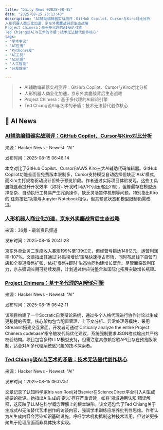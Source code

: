```yaml
---
title: "Daily News #2025-08-15"
date: "2025-08-15 23:13:40"
description: "AI辅助编辑器实战测评：GitHub Copilot、Cursor与Kiro对比分析
人形机器人商业化加速，京东外卖鏖战背后生态战略
Project Chimera：基于多代理的AI辩论引擎
Ted Chiang谈AI与艺术的矛盾：技术无法替代创作核心"
tags: 
- "学术争议"
- "AI应用"
- "Python开发"
- "AI工具"
- "AI伦理"
- "人工智能"
- "开发效率"

---
```


> - AI辅助编辑器实战测评：GitHub Copilot、Cursor与Kiro对比分析
> - 人形机器人商业化加速，京东外卖鏖战背后生态战略
> - Project Chimera：基于多代理的AI辩论引擎
> - Ted Chiang谈AI与艺术的矛盾：技术无法替代创作核心

## 🤖 AI News

### [AI辅助编辑器实战测评：GitHub Copilot、Cursor与Kiro对比分析](https://adrianhall.github.io/posts/2025/2025-08-01-ai-editors.html)

来源：Hacker News - Newest: "AI"

发布时间：2025-08-15 06:46:14

本文对比了GitHub Copilot、Cursor和AWS Kiro三大AI辅助代码编辑器。GitHub Copilot功能全面但免费版本限制多，Cursor支持模型自动选择但缺乏'Ask'模式，而Kiro主打规格驱动设计但处于预览阶段。作者通过实际项目体验发现，这些工具虽能显著提升开发效率（如将UI开发时间从1个月压缩至2周），但普遍存在模型选择复杂、自动执行工具易产生冗余操作、缺乏灵活暂停机制等问题。特别指出Kiro的'任务按钮'功能与Jupyter Notebook相似，但其预览状态和模型限制仍需改进。

### [人形机器人商业化加速，京东外卖鏖战背后生态战略](https://www.36kr.com/p/3423900937309569)

来源：36氪 - 最新资讯频道

发布时间：2025-08-15 20:41:28

京东外卖业务二季度收入暴涨199%至139亿元，但经营亏损达148亿元，运营利润率-107%。文章指出其通过'补贴换增长'策略快速抢占市场，同时布局线下自营门店和全渠道零售扩张，依托'零售+即时'生态协同构建增长壁垒。尽管面临盈利压力，京东强调长期可持续发展，计划通过供应链整合和国际化拓展突破增长瓶颈。

### [Project Chimera：基于多代理的AI辩论引擎](https://github.com/tomwolfe/project_chimera)

来源：Hacker News - Newest: "AI"

发布时间：2025-08-15 06:42:11

该项目构建了一个Socratic自我辩论系统，通过多个人格代理进行协作讨论以生成更稳健的答案。核心架构包含配置管理、上下文分析、异常处理等模块，采用Streamlit搭建交互界面。开发者可通过'Critically analyze the entire Project Chimera codebase'指令触发代码优化建议，系统强制要求JSON格式输出并严格校验结构。项目包含多种LLM模型支持，但需注意其依赖谷歌API且存在预览版限制，适合对AI多代理系统感兴趣的技术探索者。

### [Ted Chiang谈AI与艺术的矛盾：技术无法替代创作核心](https://cdh.princeton.edu/blog/2025/08/12/ted-chiang/)

来源：Hacker News - Newest: "AI"

发布时间：2025-08-15 06:07:51

文章记录了认知科学家Iris van Rooij对Elsevier在ScienceDirect平台引入AI生成摘要的批评。她指出AI生成的'定义'存在严重误读，如将'领域通用认知'错误解释，这反映了LLM在科学概念理解上的根本缺陷。该文还包含了Ted Chiang关于生成式AI无法替代艺术创作的访谈内容，强调学术训练应培养批判性思维。作者认为AI生成内容会污染知识基础设施，呼吁学术机构抵制这种技术滥用，但讨论更多聚焦于伦理层面而非具体技术实现。
